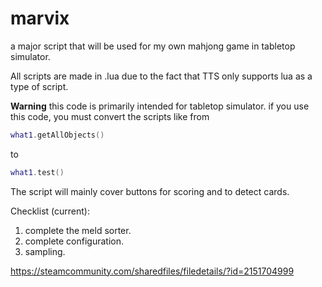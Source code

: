 # marvix
a major script that will be used for my own mahjong game in tabletop simulator.

All scripts are made in .lua due to the fact that TTS only supports lua as a type of script.

**Warning**
this code is primarily intended for tabletop simulator. if you use this code, you must convert the scripts like from 
```lua 
what1.getAllObjects()
```
to
```lua
what1.test()
```

The script will mainly cover buttons for scoring and to detect cards.

Checklist (current):
1. complete the meld sorter.
2. complete configuration.
3. sampling.

https://steamcommunity.com/sharedfiles/filedetails/?id=2151704999
